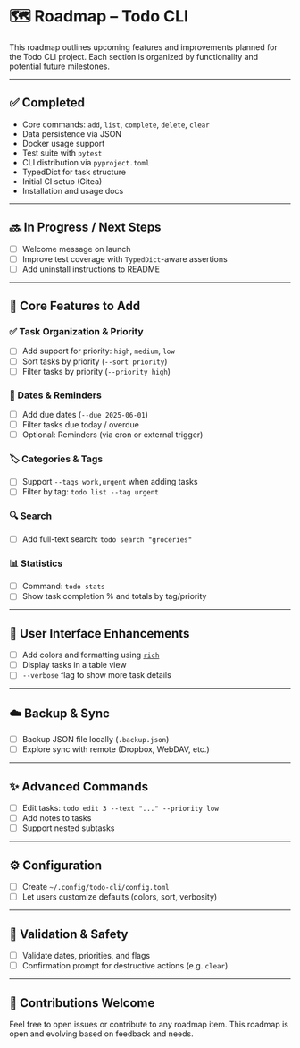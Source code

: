 # 🗺️ Roadmap – Todo CLI

This roadmap outlines upcoming features and improvements planned for the Todo CLI project. Each section is organized by functionality and potential future milestones.

---

## ✅ Completed

- Core commands: `add`, `list`, `complete`, `delete`, `clear`
- Data persistence via JSON
- Docker usage support
- Test suite with `pytest`
- CLI distribution via `pyproject.toml`
- TypedDict for task structure
- Initial CI setup (Gitea)
- Installation and usage docs

---

## 🔜 In Progress / Next Steps

- [ ] Welcome message on launch
- [ ] Improve test coverage with `TypedDict`-aware assertions
- [ ] Add uninstall instructions to README

---

## 🧱 Core Features to Add

### ✅ Task Organization & Priority

- [ ] Add support for priority: `high`, `medium`, `low`
- [ ] Sort tasks by priority (`--sort priority`)
- [ ] Filter tasks by priority (`--priority high`)

### 📅 Dates & Reminders

- [ ] Add due dates (`--due 2025-06-01`)
- [ ] Filter tasks due today / overdue
- [ ] Optional: Reminders (via cron or external trigger)

### 🏷️ Categories & Tags

- [ ] Support `--tags work,urgent` when adding tasks
- [ ] Filter by tag: `todo list --tag urgent`

### 🔍 Search

- [ ] Add full-text search: `todo search "groceries"`

### 📊 Statistics

- [ ] Command: `todo stats`
- [ ] Show task completion % and totals by tag/priority

---

## 🎨 User Interface Enhancements

- [ ] Add colors and formatting using [`rich`](https://github.com/Textualize/rich)
- [ ] Display tasks in a table view
- [ ] `--verbose` flag to show more task details

---

## ☁️ Backup & Sync

- [ ] Backup JSON file locally (`.backup.json`)
- [ ] Explore sync with remote (Dropbox, WebDAV, etc.)

---

## ✨ Advanced Commands

- [ ] Edit tasks: `todo edit 3 --text "..." --priority low`
- [ ] Add notes to tasks
- [ ] Support nested subtasks

---

## ⚙️ Configuration

- [ ] Create `~/.config/todo-cli/config.toml`
- [ ] Let users customize defaults (colors, sort, verbosity)

---

## 🔐 Validation & Safety

- [ ] Validate dates, priorities, and flags
- [ ] Confirmation prompt for destructive actions (e.g. `clear`)

---

## 🙌 Contributions Welcome

Feel free to open issues or contribute to any roadmap item. This roadmap is open and evolving based on feedback and needs.